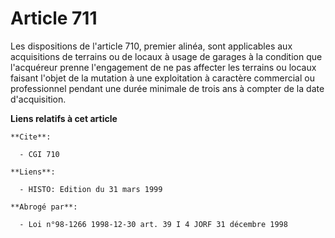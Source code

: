 # Article 711

Les dispositions de l'article 710, premier alinéa, sont applicables aux acquisitions de terrains ou de locaux à usage de
garages à la condition que l'acquéreur prenne l'engagement de ne pas affecter les terrains ou locaux faisant l'objet de la
mutation à une exploitation à caractère commercial ou professionnel pendant une durée minimale de trois ans à compter de la
date d'acquisition.

**Liens relatifs à cet article**

	**Cite**:

	  - CGI 710

	**Liens**:

	  - HISTO: Edition du 31 mars 1999

	**Abrogé par**:

	  - Loi n°98-1266 1998-12-30 art. 39 I 4 JORF 31 décembre 1998
